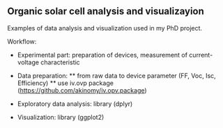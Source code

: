 ## Organic solar cell analysis and visualizayion

Examples of data analysis and visualization used in my PhD project.

Workflow: 
* Experimental part: preparation of devices, measurement of current-voltage characteristic
* Data preparation:
** from raw data to device parameter (FF, Voc, Isc, Efficiency) 
** use iv.ovp package (https://github.com/akinomy/iv.opv.package)

* Exploratory data analysis: library (dplyr)
* Visualization: library (ggplot2)
